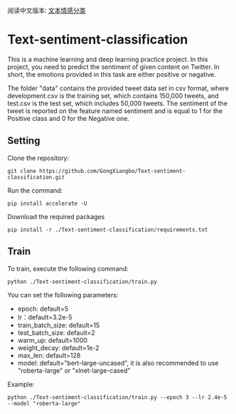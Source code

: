 阅读中文版本: [文本情感分类](README.zh.md)
# Text-sentiment-classification
This is a machine learning and deep learning practice project. In this project, you need to predict the sentiment of given content on Twitter. In short, the emotions provided in this task are either positive or negative.

The folder "data" contains the provided tweet data set in csv format, where development.csv is the training set, which contains 150,000 tweets, and test.csv is the test set, which includes 50,000 tweets. The sentiment of the tweet is reported on the feature named sentiment and is equal to 1 for the Positive class and 0 for the Negative one.

## Setting
Clone the repository:
```
git clone https://github.com/GongXiangbo/Text-sentiment-classification.git
```
Run the command:
```
pip install accelerate -U
```
Download the required packages
```
pip install -r ./Text-sentiment-classification/requirements.txt
```

## Train
To train, execute the following command: 
```
python ./Text-sentiment-classification/train.py 
```
You can set the following parameters:

- epoch: default=5
- lr：default=3.2e-5
- train_batch_size: default=15
- test_batch_size: default=2
- warm_up: default=1000
- weight_decay: default=1e-2
- max_len: default=128
- model: default="bert-large-uncased", it is also recommended to use "roberta-large" or "xlnet-large-cased"

Example:
```
python ./Text-sentiment-classification/train.py --epoch 3 --lr 2.4e-5 --model "roberta-large"
```

